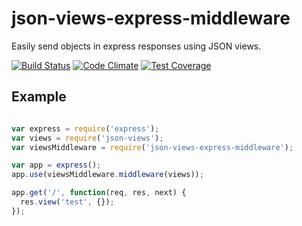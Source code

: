 json-views-express-middleware
===================================

Easily send objects in express responses using JSON views.

[![Build Status](https://travis-ci.org/justinm/json-views-express-middleware.svg?branch=master)](https://travis-ci.org/justinm/json-views-express-middleware)
  [![Code Climate](https://codeclimate.com/github/justinm/json-views-express-middleware/badges/gpa.svg)](https://codeclimate.com/github/justinm/json-views-express-middleware)
  [![Test Coverage](https://codeclimate.com/github/justinm/json-views-express-middleware/badges/coverage.svg)](https://codeclimate.com/github/justinm/json-views-express-middleware/coverage)
  
Example
-------

```javascript

var express = require('express');
var views = require('json-views');
var viewsMiddleware = require('json-views-express-middleware');

var app = express();
app.use(viewsMiddleware.middleware(views));

app.get('/', function(req, res, next) {
  res.view('test', {});  
});

```

